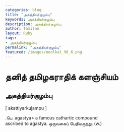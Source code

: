 ```yaml
---  
categories: blog  
title: "அகத்தியர்குழம்பு"
keywords: அகத்தியர்குழம்பு  
description: அகத்தியர்குழம்பு
author: Tamilan  
layout: Ruby  
tags:     
- அகத்தியர்குழம்பு
permalink: "அகத்தியர்குழம்பு"  
featured: /images/noolkal_96_6.png  
--- 
```

# தனித் தமிழகராதிக் களஞ்சியம்
## அகத்தியர்குழம்பு

[ akattiyarkuḻampu ]  
  
.பெ. agastya> a famous cathartic compound  
ascribed to agastya. ஒருவகைப் பேதிமருந்து. (w.)